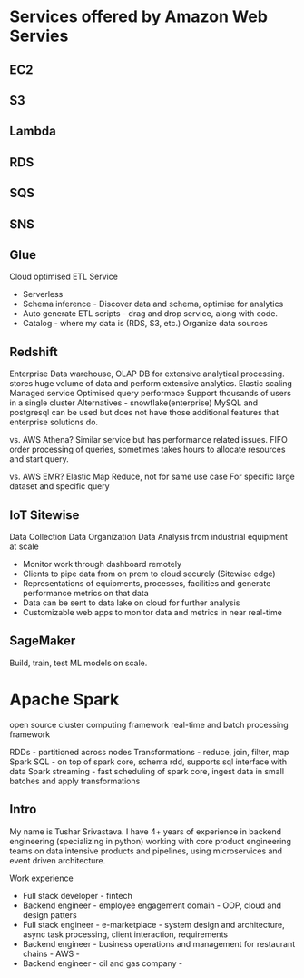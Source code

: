# Services offered by Amazon Web Servies

## EC2

## S3

## Lambda

## RDS

## SQS

## SNS

## Glue
Cloud optimised ETL Service

- Serverless
- Schema inference - Discover data and schema, optimise for analytics
- Auto generate ETL scripts - drag and drop service, along with code.
- Catalog - where my data is (RDS, S3, etc.) Organize data sources

## Redshift
Enterprise Data warehouse, OLAP DB for extensive analytical processing.
stores huge volume of data and perform extensive analytics.
Elastic scaling
Managed service
Optimised query performace
Support thousands of users in a single cluster
Alternatives - snowflake(enterprise)
MySQL and postgresql can be used but does not have those additional features that enterprise solutions do.

vs. AWS Athena?
Similar service but has performance related issues.
FIFO order processing of queries, sometimes takes hours to allocate resources and start query.

vs. AWS EMR?
Elastic Map Reduce, not for same use case
For specific large dataset and specific query

## IoT Sitewise
Data Collection
Data Organization
Data Analysis
from industrial equipment at scale

- Monitor work through dashboard remotely
- Clients to pipe data from on prem to cloud securely (Sitewise edge)
- Representations of equipments, processes, facilities and generate performance metrics on that data
- Data can be sent to data lake on cloud for further analysis
- Customizable web apps to monitor data and metrics in near real-time

## SageMaker
Build, train, test ML models on scale.


# Apache Spark
open source cluster computing framework
real-time and batch processing framework

RDDs - partitioned across nodes
Transformations - reduce, join, filter, map
Spark SQL - on top of spark core, schema rdd, supports sql interface with data
Spark streaming - fast scheduling of spark core, ingest data in small batches and apply transformations

## Intro

My name is Tushar Srivastava.
I have 4+ years of experience in backend engineering (specializing in python) working with core product engineering teams on data intensive products and pipelines, using microservices and event driven architecture.

Work experience
- Full stack developer - fintech
- Backend engineer - employee engagement domain - OOP, cloud and design patters
- Full stack engineer - e-marketplace - system design and architecture, async task processing, client interaction, requirements
- Backend engineer - business operations and management for restaurant chains - AWS - 
- Backend engineer - oil and gas company - 